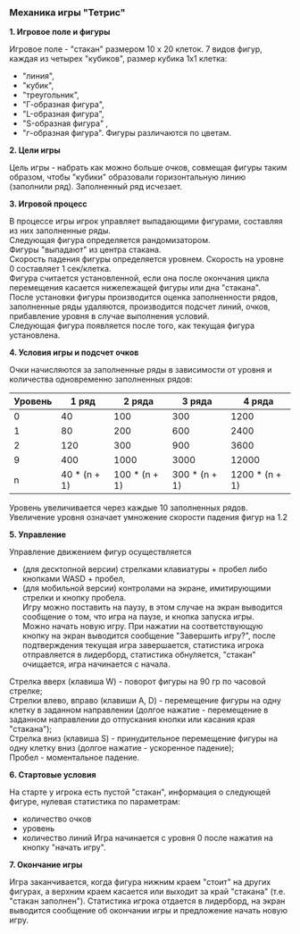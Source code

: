 

### Механика игры "Тетрис"


**1. Игровое поле и фигуры**

Игровое поле - "стакан" размером 10 х 20 клеток.
7 видов фигур, каждая из четырех "кубиков", размер кубика 1х1 клетка:
- "линия",
- "кубик",
- "треугольник",
- "Г-образная фигура",
- "L-образная фигура",
- "S-образная фигура" ,
- "*г*-образная фигура".
Фигуры различаются по цветам.

**2. Цели игры**

Цель игры - набрать как можно больше очков, совмещая фигуры таким образом, чтобы "кубики" образовали горизонтальную линию (заполнили ряд). Заполненный ряд исчезает.

**3. Игровой процесс**

В процессе игры игрок управляет выпадающими фигурами, составляя из них заполненные ряды.  
Следующая фигура определяется рандомизатором.  
Фигуры "выпадают" из центра стакана.  
Скорость падения фигуры определяется уровнем. Скорость на уровне 0 составляет 1 сек/клетка.  
Фигура считается установленной, если она после окончания цикла перемещения касается нижележащей фигуры или дна "стакана".  
После установки фигуры производится оценка заполненности рядов, заполненные ряды удаляются, производится подсчет линий, очков, прибавление уровня в случае выполнения условий.  
Следующая фигура появляется после того, как текущая фигура установлена.  

**4. Условия игры и подсчет очков**

Очки начисляются за заполненные ряды в зависимости от уровня и количества одновременно заполненных рядов:

| **Уровень** |   **1 ряд**   |    **2 ряда** |  **3 ряда**   |   **4 ряда** |
| ----------- | ------------- | ------------- | ------------- | ------------ |
|      0	    |      40     	|     100     	|     300	      |    1200      |
|      1	    |      80	      |     200     	|     600	      |    2400      |
|      2	    |      120    	|     300     	|     900	      |    3600      |
|      9	    |      400    	|     1000    	|     3000    	|    12000     |
|      n    	|  40 * (n + 1)	|100 * (n + 1)	|300 * (n + 1)	|1200 * (n + 1)|

Уровень увеличивается через каждые 10 заполненных рядов. Увеличение уровня означает умножение скорости падения фигур на 1.2  

**5. Управление**

Управление движением фигур осуществляется  
- (для десктопной версии) стрелками клавиатуры + пробел либо кнопками WASD + пробел,  
- (для мобильной версии) контролами на экране, имитирующими стрелки и кнопку пробела.  
Игру можно поставить на паузу, в этом случае на экран выводится сообщение о том, что игра на паузе, и кнопка запуска игры.  
Можно начать новую игру. При нажатии на соответствующую кнопку на экран выводится сообщение "Завершить игру?", после подтверждения текущая игра завершается, статистика игрока отправляется в лидерборд, статистика обнуляется, "стакан" очищается, игра начинается с начала.  

Стрелка вверх (клавиша W) - поворот фигуры на 90 гр по часовой стрелке;  
Стрелки влево, вправо (клавиши A, D) - перемещение фигуры на одну клетку в заданном направлении (долгое нажатие - перемещение в заданном направлении до отпускания кнопки или касания края "стакана");  
Стрелка вниз (клавиша S) - принудительное перемещение фигуры на одну клетку вниз (долгое нажатие - ускоренное падение);  
Пробел - моментальное падение.  

**6. Стартовые условия**

На старте у игрока есть пустой "стакан", информация о следующей фигуре, нулевая статистика по параметрам:
- количество очков
- уровень
- количество линий
Игра начинается с уровня 0 после нажатия на кнопку "начать игру".

**7. Окончание игры**

Игра заканчивается, когда фигура нижним краем "стоит" на других фигурах, а верхним краем касается или выходит за край "стакана" (т.е. "стакан заполнен"). Статистика игрока отдается в лидерборд, на экран выводится сообщение об окончании игры и предложение начать новую игру.
